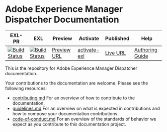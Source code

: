 # Adobe Experience Manager Dispatcher Documentation

| EXL-PR | EXL | Preview | Activate | Published | Help |
|--- |--- |--- |--- |--- |--- |
| [![Build Status](https://docs.ci.corp.adobe.com/view/exl-pr/job/authoring-guide-exl.en_pr-exl/badge/icon)](https://docs.ci.corp.adobe.com/view/exl-pr/job/authoring-guide-exl.en_pr-exl/lastBuild/) | [![Build Status](https://docs.ci.corp.adobe.com/view/exl-pr/job/authoring-guide-exl.en_exl/lastBuild/badge/icon)](https://docs.ci.corp.adobe.com/view/exl-pr/job/authoring-guide-exl.en_exl/lastBuild/lastBuild) | [Preview URL](https://experienceleague.corp.adobe.com/docs/authoring-guide-exl/using/dispatcher.html?lang=en) | [activate-exl](https://docs.ci.corp.adobe.com/job/activate-exl/build/)| [Live URL](https://experienceleague.adobe.com/docs/authoring-guide-exl/using/dispatcher.html?lang=en) | [Authoring Guide](https://experienceleague.adobe.com/docs/authoring-guide-exl/using/home.html?lang=en) |

This is the repository for Adobe Experience Manager Dispatcher documentation.

Your contributions to the documentation are welcome. Please see the following resources:

* [contributing.md](contributing.md) For an overview of how to contribute to the documentation.
* [guidelines.md](guidelines.md) For an overview on what is expected in contributions and how to compose your documentation contributions.
* [code-of-conduct.md](code-of-conduct.md) For an overview of the standards of behavior we expect as you contribute to this documentation project.
